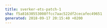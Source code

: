 ```yaml
---
title: sverker-ets-patch-1
sha: f5a81630553008ffcc7aac522df2cecafec49651
generated: 2018-09-17 20:15:40 +0200
---
```

